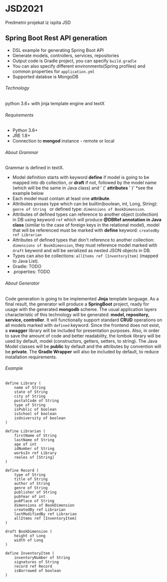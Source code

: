 # JSD2021
Predmetni projekat iz ispita JSD

## Spring Boot Rest API generation

- DSL example for generating Spring Boot API
- Generate models, controllers, services, repositories 
- Output code is Gradle project, you can specify `build.gradle`
- You can also specify different environments(Spring profiles) and common properties for `application.yml`
- Supported databse is MongoDB


###### Technology
python 3.6+ with jinja template engine and textX


###### Requirements
 - Python 3.6+
 - JRE 1.8+
 - Connection to **mongod** instance - remote or local


###### About Grammar

Grammar is defined in textX.
- Model definition starts with keyword **define** if model is going to be mapped into db collection, or **draft** if not, followed by the model name (which will be the same in Java class) and ' (' **attributes** ' )' *see the example below
- Each model must contain at least one **attribute**.
- Attributes posses type which can be builtin(boolean, int, Long, String): ```genre of String ``` or defined type: ```dimensions of BookDimension```.
- Attributes of defined types can reference to another object (collection) in DB using keyword ```ref``` which will produce **@DBRef annotation in Java class** (similar to the case of foreign keys in the relational model), model that will be referenced must be marked with **define** keyword: ```createdBy ref Librarian```
- Attributes of defined types that don't reference to another collection: ```dimensions of BookDimension```, they must reference model marked with ```draft``` keyword and will be serialized as nested JSON objects in DB.
- Types can also be collections: ```allItems ref [InventoryItem]``` (mapped to Java List).
- Gradle: TODO
- .properties: TODO


###### About Generator

Code generation is going to be implemented **Jinja** template language.
As a final result, the generator will produce a **SpringBoot** project, ready for usage with the generated **mongodb** scheme.
The usual application layers characteristic of this technology will be generated: **model, repository, service, controller**.
It will functionally support standard **CRUD** operations on all models marked with ```defined``` keyword.
Since the frontend does not exist, a **swagger** library will be included for presentation purposes.
Also, in order to save the amount of code and better readability, the lombok library will be used by default, model (constructors, getters, setters, to string).
The Java Model classes will be **public** by default and the attributes by convention will be **private**.
The **Gradle Wrapper** will also be included by default, to reduce installation requirements.


###### Example

```
define Library (
    name of String
    state of String
    city of String
    postalCode of String
    type of String
    isPublic of boolean
    isSchool of boolean
    isUniversity of boolean
)

define Librarian (
    firstName of String
    lastName of String
    age of int
    idNumber of String
    worksIn ref Library
    reoles of [String]
)

define Record (
    type of String
    title of String
    author of String
    genre of String
    publisher of String
    pubYear of int
    pubPlace of String
    dimensions of BookDimension
    createdBy ref Librarian
    lastModifiedBy ref Librarian
    allItems ref [InventoryItem]
)

draft BookDimension (
    height of Long
    width of Long
)

define InventoryItem (
    inventoryNumber of String
    signatures of String
    record ref Record
    isBorrowed of boolean
)
```


